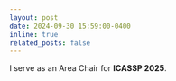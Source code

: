 ```yaml
---
layout: post
date: 2024-09-30 15:59:00-0400
inline: true
related_posts: false
---
```

I serve as an Area Chair for **ICASSP 2025**.